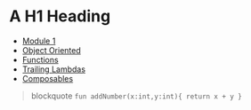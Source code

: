 # A H1 Heading

- [Module 1](modules/m1/m1)
- [Object Oriented](#object-oriented)
- [Functions](#functions)
- [Trailing Lambdas](#trailing-lambdas)
- [Composables](#composables)


> blockquote
`fun addNumber(x:int,y:int){
  return x + y
}`
